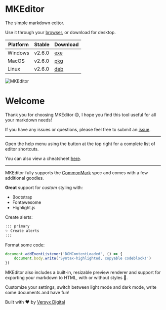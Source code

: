 # MKEditor

The simple markdown editor.

Use it through your [browser](https://versyxdigital.github.io/mkeditor/web/), or download for desktop.

| Platform    | Stable  | Download  |
| --------    | ------- | -------   |
| Windows     | v2.6.0  | [exe](https://github.com/versyxdigital/mkeditor/releases/download/v2.6.0/mkeditor-setup-v2.6.0-x86_64.zip) |
| MacOS       | v2.6.0  | [pkg](https://github.com/versyxdigital/mkeditor/releases/download/v2.6.0/mkeditor-setup-v2.6.0-x86_64.pkg) |
| Linux       | v2.6.0  | [deb](https://github.com/versyxdigital/mkeditor/releases/download/v2.6.0/mkeditor-setup-v2.6.0_amd64.deb)  |

![MKEditor](https://versyxdigital.github.io/mkeditor/demo.png)

# Welcome

Thank you for choosing MKEditor 😊, I hope you find this tool useful for all your markdown needs!

If you have any issues or questions, please feel free to submit an [issue](https://github.com/versyxdigital/mkeditor/issues).

---

Open the help menu using the button at the top right for a complete list of editor shortcuts.

You can also view a cheatsheet [here](https://versyxdigital.github.io/mkeditor/shortcuts).

---

MKEditor fully supports the [CommonMark](https://commonmark.org/) spec and comes with a few additional goodies.

**Great** support for _custom_ styling with:

- Bootstrap
- Fontawesome
- Highlight.js

Create alerts:

```md
::: primary
✨ Create alerts
:::
```

Format some code:

```javascript
document.addEventListener('DOMContentLoaded', () => {
    document.body.write('Syntax-highlighted, copyable codeblock!')
})
```

MKEditor also includes a built-in, resizable preview renderer and support for exporting your markdown to HTML, with or without styles 🚀.

Customize your settings, switch between light mode and dark mode, write some documents and have fun!

Built with ❤️ by [Versyx Digital](https://versyx.dev)

